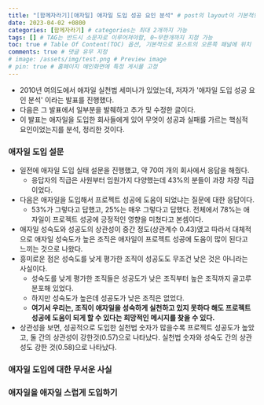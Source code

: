 ```yaml
---
title: "[함께자라기][애자일] 애자일 도입 성공 요인 분석" # post의 layout이 기본적으로 post로 설정되어있어서 Front Matter에 따로 layout변수를 만들어 주지 않아도 됨
date: 2023-04-02 +0800
categories: [함께자라기] # categories는 최대 2개까지 가능
tags: [] # TAG는 반드시 소문자로 이루어져야함, 0~무한개까지 지정 가능
toc: true # Table Of Content(TOC) 옵션, 기본적으로 포스트의 오른쪽 패널에 위치
comments: true # 댓글 유무 지정
# image: /assets/img/test.png # Preview image
# pin: true # 홈페이지 메인화면에 특정 게시물 고정
---
```


- 2010년 여의도에서 애자일 실천법 세미나가 있었는데, 저자가 '애자일 도입 성공 요인 분석' 이라는 발표를 진행했다.
- 다음은 그 발표에서 일부분을 발췌하고 추가 및 수정한 글이다.
- 이 발표는 애자일을 도입한 회사들에게 있어 무엇이 성공과 실패를 가르는 핵심적 요인이었는지를 분석, 정리한 것이다.

### 애자일 도입 설문
- 일전에 애자일 도입 실태 설문을 진행했고, 약 70여 개의 회사에서 응답을 해줬다.
  - 응답자의 직급은 사원부터 임원가지 다양했는데 43%의 분들이 과장 차장 직급이었다.
- 다음은 애자일을 도입해서 프로젝트 성공에 도움이 되었냐는 질문에 대한 응답이다.
  - 53%가 그렇다고 답했고, 25%는 매우 그렇다고 답했다. 전체에서 78%는 애자일이 프로젝트 성공에 긍정적인 영향을 미쳤다고 본셈이다.
- 애자일 성숙도와 성공도의 상관성이 중간 정도(상관계수 0.43)였고 따라서 대체적으로 애자일 성숙도가 높은 조직은 애자일이 프로젝트 성공에 도움이 많이 된다고 느끼는 것으로 나왔다.
- 흥미로운 점은 성숙도를 낮게 평가한 조직이 성공도도 무조건 낮은 것은 아니라는 사실이다.
  - 성숙도를 낮게 평가한 조직들은 성공도가 낮은 조직부터 높은 조직까지 골고루 분포해 있었다.
  - 하지만 성숙도가 높은데 성공도가 낮은 조직은 없었다.
  - <b>여기서 우리는, 조직이 애자일을 성숙하게 실천하고 있지 못하다 해도 프로젝트 성공에 도움이 되게 할 수 있다는 희망적인 메시지를 찾을 수 있다.</b>
- 상관성을 보면, 성공적으로 도입한 실천법 숫자가 많을수록 프로젝트 성공도가 높았고, 둘 간의 상관성이 강한것(0.57)으로 나타났다. 실천법 숫자와 성숙도 간의 상관성도 강한 것(0.58)으로 나타났다.

### 애자일 도입에 대한 무서운 사실

### 애자일을 애자일 스럽게 도입하기